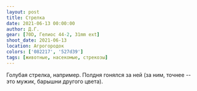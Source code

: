 ```yaml
---
layout: post
title: Стрелка
date: 2021-06-13 00:00:00
author: Д.Г.
gear: [70D, Гелиос 44-2, 31mm ext]
shoot_date: 2021-06-13
location: Агрогородок
colors: ['082217', '527d39']
tags: [животные, насекомые, стрекозы]
---
```

Голубая стрелка, например. Полдня гонялся за ней (за ним, точнее -- это мужик, барышни другого цвета).
